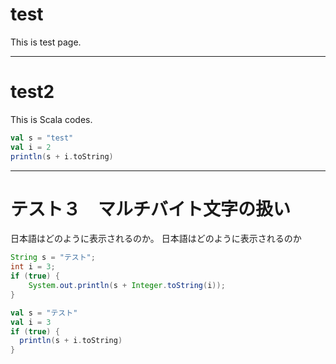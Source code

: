 # test
This is test page.

---

# test2
This is Scala codes.

```scala
val s = "test"
val i = 2
println(s + i.toString)
```

---

# テスト３　マルチバイト文字の扱い
日本語はどのように表示されるのか。
日本語はどのように表示されるのか

```java
String s = "テスト";
int i = 3;
if (true) {
	System.out.println(s + Integer.toString(i));
}
```

```scala
val s = "テスト"
val i = 3
if (true) {
  println(s + i.toString)
}
```
